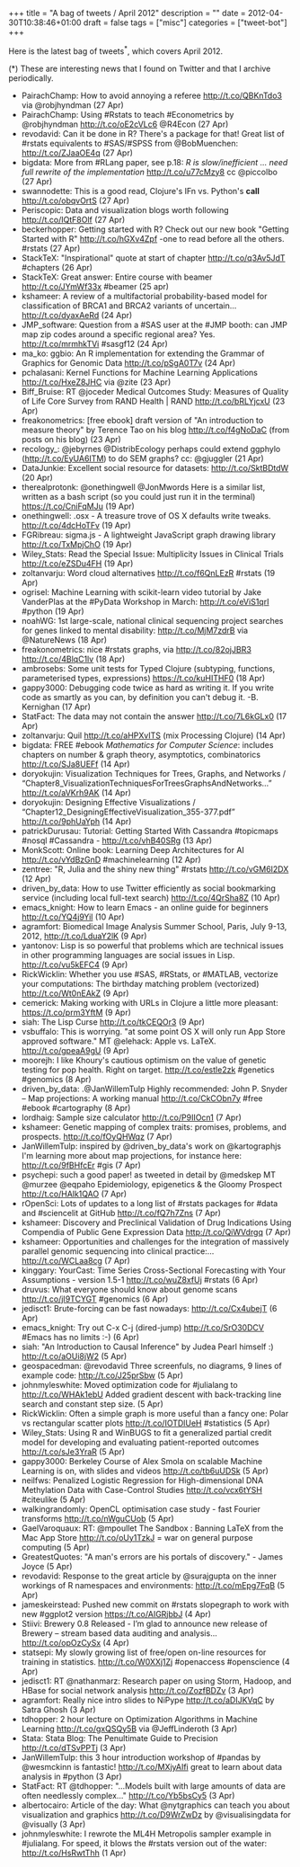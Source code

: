 +++
title = "A bag of tweets / April 2012"
description = ""
date = 2012-04-30T10:38:46+01:00
draft = false
tags = ["misc"]
categories = ["tweet-bot"]
+++

Here is the latest bag of tweets<sup>*</sup>, which covers April 2012.

<!--more-->

(*) These are interesting news that I found on Twitter and that I archive periodically.

* PairachChamp: How to avoid annoying a referee  <http://t.co/QBKnTdo3> via @robjhyndman (27 Apr)
* PairachChamp: Using #Rstats to teach #Econometrics by @robjhyndman <http://t.co/oE2cVLc6> @R4Econ (27 Apr)
* revodavid: Can it be done in R? There's a package for that! Great list of #rstats equivalents to #SAS/#SPSS from @BobMuenchen: <http://t.co/ZJaaOE4q> (27 Apr)
* bigdata: More from #RLang paper, see p.18: *R is slow/inefficient ... need full rewrite of the implementation* <http://t.co/u77cMzy8> cc @piccolbo (27 Apr)
* swannodette: This is a good read, Clojure's IFn vs. Python's __call__ <http://t.co/obqvOrtS> (27 Apr)
* Periscopic: Data and visualization blogs worth following <http://t.co/IQtF8Olf> (27 Apr)
* beckerhopper: Getting started with R?  Check out our new book "Getting Started with R" <http://t.co/hGXv4Zpf>  -one to read before all the others. #rstats (27 Apr)
* StackTeX: "Inspirational" quote at start of chapter <http://t.co/q3Av5JdT> #chapters (26 Apr)
* StackTeX: Great answer: Entire course with beamer <http://t.co/JYmWf33x> #beamer (25 apr)
* kshameer: A review of a multifactorial probability-based model for classification of BRCA1 and BRCA2 variants of uncertain... <http://t.co/dyaxAeRd> (24 Apr)
* JMP_software: Question from a #SAS user at the #JMP booth: can JMP map zip codes around a specific regional area? Yes. <http://t.co/mrmhkTVi>  #sasgf12 (24 Apr)
* ma_ko: ggbio: An R implementation for extending the Grammar of Graphics for Genomic Data <http://t.co/pSgA0T7v> (24 Apr)
* pchalasani: Kernel Functions for Machine Learning Applications <http://t.co/HxeZ8JHC> via @zite (23 Apr)
* Biff_Bruise: RT @joceder Medical Outcomes Study: Measures of Quality of Life Core Survey from RAND Health | RAND <http://t.co/bRLYjcxU> (23 Apr)
* freakonometrics: [free ebook] draft version of "An introduction to measure theory" by Terence Tao on his blog <http://t.co/f4gNoDaC> (from posts on his blog) (23 Apr)
* recology_: @jebyrnes @DistribEcology perhaps could extend ggphylo (<http://t.co/EyUA6ITM>) to do SEM graphs? cc: @gjuggler (21 Apr)
* DataJunkie: Excellent social resource for datasets: <http://t.co/SktBDtdW> (20 Apr)
* therealprotonk: @onethingwell @JonMwords Here is a similar list, written as a bash script (so you could just run it in the terminal) <https://t.co/CniFqMJu> (19 Apr)
* onethingwell: .osx - A treasure trove of OS X defaults write tweaks. <http://t.co/4dcHoTFv> (19 Apr)
* FGRibreau: sigma.js - A lightweight JavaScript graph drawing library <http://t.co/TxMpjChO> (19 Apr)
* Wiley_Stats: Read the Special Issue: Multiplicity Issues in Clinical Trials <http://t.co/eZSDu4FH> (19 Apr)
* zoltanvarju: Word cloud alternatives <http://t.co/f6QnLEzR> #rstats (19 Apr)
* ogrisel: Machine Learning with scikit-learn video tutorial by Jake VanderPlas at the #PyData Workshop in March: <http://t.co/eViS1qrI> #python (19 Apr)
* noahWG: 1st large-scale, national clinical sequencing project searches for genes linked to mental disability: <http://t.co/MjM7zdrB> via @NatureNews (18 Apr)
* freakonometrics: nice #rstats graphs, via <http://t.co/82ojJBR3> <http://t.co/4BlqC1lv> (18 Apr)
* ambrosebs: Some unit tests for Typed Clojure (subtyping, functions, parameterised types, expressions) <https://t.co/kuHITHF0> (18 Apr)
* gappy3000: Debugging code twice as hard as writing it. If you write code as smartly as you can, by definition you can't debug it. -B. Kernighan (17 Apr)
* StatFact: The data may not contain the answer <http://t.co/7L6kGLx0> (17 Apr)
* zoltanvarju: Quil <http://t.co/aHPXvITS>  (mix Processing Clojure) (14 Apr)
* bigdata: FREE #ebook *Mathematics for Computer Science*: includes chapters on number & graph theory, asymptotics, combinatorics <http://t.co/SJa8UEFf> (14 Apr)
* doryokujin: Visualization Techniques for Trees, Graphs, and Networks / “Chapter8_VisualizationTechniquesForTreesGraphsAndNetworks…” <http://t.co/aVKrh9AK> (14 Apr)
* doryokujin: Designing Effective Visualizations / “Chapter12_DesigningEffectiveVisualization_355-377.pdf” <http://t.co/9phUaYph> (14 Apr)
* patrickDurusau: Tutorial: Getting Started With Cassandra #topicmaps #nosql #Cassandra - <http://t.co/vhB40SRg> (13 Apr)
* MonkScott: Online book: Learning Deep Architectures for AI <http://t.co/vYdBzGnD> #machinelearning (12 Apr)
* zentree: "R, Julia and the shiny new thing" #rstats <http://t.co/vGM6I2DX> (12 Apr)
* driven_by_data: How to use Twitter efficiently as social bookmarking service (including local full-text search) <http://t.co/4QrSha8Z> (10 Apr)
* emacs_knight: How to learn Emacs - an online guide for beginners <http://t.co/YQ4j9Yil> (10 Apr)
* agramfort: Biomedical Image Analysis Summer School, Paris, July 9-13, 2012, <http://t.co/LduaY2lK> (9 Apr)
* yantonov: Lisp is so powerful that problems which are technical issues in other programming languages are social issues in Lisp. <http://t.co/vu5kEFC4> (9 Apr)
* RickWicklin: Whether you use #SAS, #RStats, or #MATLAB, vectorize your computations: The birthday matching problem (vectorized) <http://t.co/Wt0nEAkZ> (9 Apr)
* cemerick: Making working with URLs in Clojure a little more pleasant: <https://t.co/prm3YftM> (9 Apr)
* siah: The Lisp Curse <http://t.co/tkCEQOr3> (9 Apr)
* vsbuffalo: This is worrying. "at some point OS X will only run App Store approved software." MT @elehack: Apple vs. LaTeX. <http://t.co/gpeaA9gU> (9 Apr)
* moorejh: I like Khoury's cautious optimism on the value of genetic testing for pop health. Right on target. <http://t.co/estle2zk> #genetics #genomics (8 Apr)
* driven_by_data: .@JanWillemTulp Highly recommended: John P. Snyder – Map projections: A working manual <http://t.co/CkCObn7y> #free #ebook #cartography (8 Apr)
* lordhaig: Sample size calculator <http://t.co/P9IIOcn1> (7 Apr)
* kshameer: Genetic mapping of complex traits: promises, problems, and prospects. <http://t.co/fOyQHWqz> (7 Apr)
* JanWillemTulp: inspired by @driven_by_data's work on @kartographjs I'm learning more about map projections, for instance here: <http://t.co/9fBHfcEr> #gis (7 Apr)
* psychepi: such a good paper! as tweeted in detail by @medskep MT @murzee @eqpaho Epidemiology, epigenetics & the Gloomy Prospect <http://t.co/HAlk1QAO> (7 Apr)
* rOpenSci: Lots of updates to a long list of #rstats packages for #data and #sciencelit at GitHub <http://t.co/fQ7h7Zns> (7 Apr)
* kshameer: Discovery and Preclinical Validation of Drug Indications Using Compendia of Public Gene Expression Data <http://t.co/QiWVdrgq> (7 Apr)
* kshameer: Opportunities and challenges for the integration of massively parallel genomic sequencing into clinical practice:... <http://t.co/WCLaa8cg> (7 Apr)
* kinggary: YourCast: Time Series Cross-Sectional Forecasting with Your Assumptions - version 1.5-1 <http://t.co/wuZ8xfUj> #rstats (6 Apr)
* druvus: What everyone should know about genome scans <http://t.co/jI9TCYGT> #genomics (6 Apr)
* jedisct1: Brute-forcing can be fast nowadays: <http://t.co/Cx4ubejT> (6 Apr)
* emacs_knight: Try out C-x C-j (dired-jump) <http://t.co/SrO30DCV> #Emacs has no limits :-) (6 Apr)
* siah: "An Introduction to Causal Inference" by Judea Pearl himself :) <http://t.co/aOUi8jW2> (5 Apr)
* geospacedman: @revodavid Three screenfuls, no diagrams, 9 lines of example code: 
<http://t.co/J25prSbw> (5 Apr)
* johnmyleswhite: Moved optimization code for #julialang to <http://t.co/WHAk1ebU> Added gradient descent with back-tracking line search and constant step size. (5 Apr)
* RickWicklin: Often a simple graph is more useful than a fancy one: Polar vs rectangular scatter plots <http://t.co/IOTDlUeH> #statistics (5 Apr)
* Wiley_Stats: Using R and WinBUGS to fit a generalized partial credit model for developing and evaluating patient-reported outcomes <http://t.co/sJe3YraR> (5 Apr)
* gappy3000: Berkeley Course of Alex Smola on scalable Machine Learning is on, with slides and videos <http://t.co/tb6uUDSk> (5 Apr)
* neilfws: Penalized Logistic Regression for High-dimensional DNA Methylation Data with Case-Control Studies <http://t.co/vcx6tYSH> #citeulike (5 Apr)
* walkingrandomly: OpenCL optimisation case study - fast Fourier transforms <http://t.co/nWguCUob> (5 Apr)
* GaelVaroquaux: RT: @mpoullet The Sandbox : Banning LaTeX from the Mac App Store <http://t.co/oUy1TzkJ> = war on general purpose computing (5 Apr)
* GreatestQuotes: "A man's errors are his portals of discovery." - James Joyce (5 Apr)
* revodavid: Response to the great article by @surajgupta on the inner workings of R namespaces and environments: <http://t.co/mEpg7FqB> (5 Apr)
* jameskeirstead: Pushed new commit on #rstats slopegraph to work with new #ggplot2 version <https://t.co/AIGRjbbJ> (4 Apr)
* Stiivi: Brewery 0.8 Released - I’m glad to announce new release of Brewery – stream based data auditing and analysis... <http://t.co/opOzCySx> (4 Apr)
* statsepi: My slowly growing list of free/open on-line resources for training in statistics. <http://t.co/W0XXj1Zj> #openaccess #openscience (4 Apr)
* jedisct1: RT @nathanmarz: Research paper on using Storm, Hadoop, and HBase for social network analysis <http://t.co/ZozfBDZv> (3 Apr)
* agramfort: Really nice intro slides to NiPype <http://t.co/aDIJKVqC> by Satra Ghosh (3 Apr)
* tdhopper: 2 hour lecture on Optimization Algorithms in Machine Learning <http://t.co/gxQSQy5B> via @JeffLinderoth (3 Apr)
* Stata: Stata Blog: The Penultimate Guide to Precision <http://t.co/dTSvPPTj> (3 Apr)
* JanWillemTulp: this 3 hour introduction workshop of #pandas by @wesmckinn is fantastic! <http://t.co/MXjyAIfi> great to learn about data analysis in #python (3 Apr)
* StatFact: RT @tdhopper: "…Models built with large amounts of data are often needlessly complex…" <http://t.co/Yb5bsCy5> (3 Apr)
* albertocairo: Article of the day: What @nytgraphics can teach you about visualization and graphics <http://t.co/D9WrZwDz> by @visualisingdata for @visually (3 Apr)
* johnmyleswhite: I rewrote the ML4H Metropolis sampler example in #julialang. For speed, it blows the #rstats version out of the water: <http://t.co/HsRwtThh> (1 Apr)

